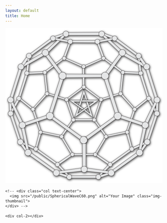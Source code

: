 ```yaml
---
layout: default
title: Home
---
```


<!-- <div class="container">
  <h1>Hello World!</h1> -->

  <div class="row">

<div col-2>
</div>
    <div class="col text-center">
      <img src="/public/SphericalWaveC60.png" alt="Your Image" class="img-thumbnail w-75">
    </div>

    <!-- <div class="col text-center">
      <img src="/public/SphericalWaveC60.png" alt="Your Image" class="img-thumbnail">
    </div> -->

    <div col-2></div>

  </div>

<!-- </div> -->